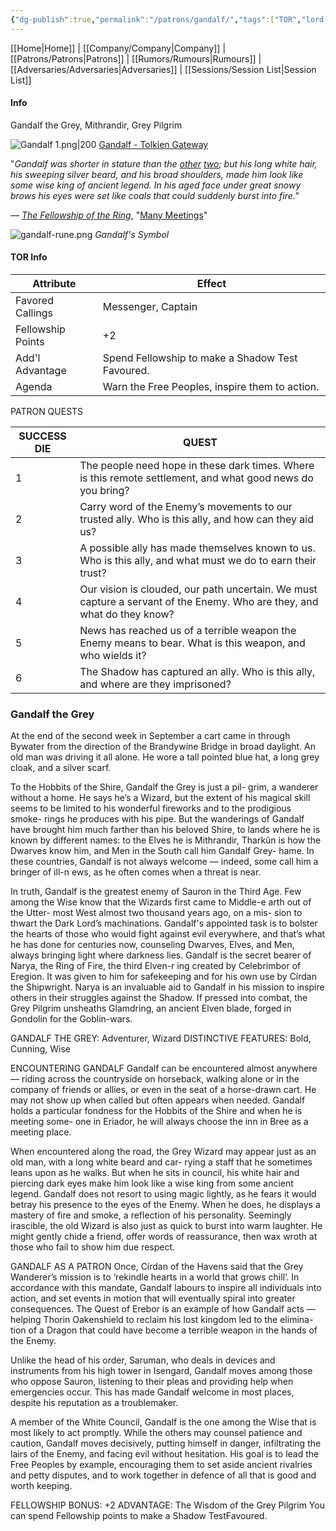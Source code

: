 ```yaml
---
{"dg-publish":true,"permalink":"/patrons/gandalf/","tags":["TOR","lord-of-the-rings","tolkien"]}
---
```


[[Home\|Home]] | [[Company/Company\|Company]] | [[Patrons/Patrons\|Patrons]] | [[Rumors/Rumours\|Rumours]] | [[Adversaries/Adversaries\|Adversaries]] | [[Sessions/Session List\|Session List]]
#### Info
Gandalf the Grey, Mithrandir, Grey Pilgrim

![Gandalf 1.png|200](/img/user/zz_assetts/Gandalf%201.png)
[Gandalf - Tolkien Gateway](https://tolkiengateway.net/wiki/Gandalf)

"_Gandalf was shorter in stature than the [other](https://tolkiengateway.net/wiki/Elrond "Elrond") [two](https://tolkiengateway.net/wiki/Glorfindel "Glorfindel"); but his long white hair, his sweeping silver beard, and his broad shoulders, made him look like some wise king of ancient legend. In his aged face under great snowy brows his eyes were set like coals that could suddenly burst into fire._"

― _[The Fellowship of the Ring](https://tolkiengateway.net/wiki/The_Fellowship_of_the_Ring "The Fellowship of the Ring")_, "[Many Meetings](https://tolkiengateway.net/wiki/Many_Meetings "Many Meetings")"

![gandalf-rune.png](/img/user/zz_assetts/gandalf-rune.png)
*Gandalf's Symbol*
#### TOR Info
| Attribute | Effect |
| ---- | ---- |
|Favored Callings| Messenger, Captain| 
|Fellowship Points| +2 |
|Add'l Advantage| Spend Fellowship to make a Shadow Test Favoured. |
|Agenda| Warn the Free Peoples, inspire them to action.|


PATRON QUESTS 

|SUCCESS DIE|QUEST|
|---|---|
|1|The people need hope in these dark times. Where is this remote settlement, and what good news do you bring?|
|2|Carry word of the Enemy’s movements to our trusted ally. Who is this ally, and how can they aid us?|
|3|A possible ally has made themselves known to us. Who is this ally, and what must we do to earn their trust?|
|4|Our vision is clouded, our path uncertain. We must capture a servant of the Enemy. Who are they, and what do they know?|
|5|News has reached us of a terrible weapon the Enemy means to bear. What is this weapon, and who wields it?|
|6|The Shadow has captured an ally. Who is this ally, and where are they imprisoned?|

### Gandalf the Grey
At the end of the second week in September a cart came
in through Bywater from the direction of the Brandywine
Bridge in broad daylight. An old man was driving it all
alone. He wore a tall pointed blue hat, a long grey cloak,
and a silver scarf.

To the Hobbits of the Shire, Gandalf the Grey is just a pil-
grim, a wanderer without a home. He says he’s a Wizard,
but the extent of his magical skill seems to be limited to
his wonderful fireworks and to the prodigious smoke-­
rings he produces with his pipe. But the wanderings of
Gandalf have brought him much farther than his beloved
Shire, to lands where he is known by different names: to
the Elves he is Mithrandir, Tharkûn is how the Dwarves
know him, and Men in the South call him Gandalf Grey-
hame. In these countries, Gandalf is not always welcome
— indeed, some call him a bringer of ill-­n ews, as he often
comes when a threat is near.

In truth, Gandalf is the greatest enemy of Sauron
in the Third Age. Few among the Wise know that the
Wizards first came to Middle-­e arth out of the Utter-
most West almost two thousand years ago, on a mis-
sion to thwart the Dark Lord’s machinations. Gandalf's
appointed task is to bolster the hearts of those who
would fight against evil everywhere, and that’s what he
has done for centuries now, counseling Dwarves, Elves,
and Men, always bringing light where darkness lies.
Gandalf is the secret bearer of Narya, the Ring of Fire,
the third Elven-­r ing created by Celebrimbor of Eregion.
It was given to him for safekeeping and for his own use
by Círdan the Shipwright. Narya is an invaluable aid to
Gandalf in his mission to inspire others in their struggles
against the Shadow. If pressed into combat, the Grey
Pilgrim unsheaths Glamdring, an ancient Elven blade,
forged in Gondolin for the Goblin-­wars.

GANDALF THE GREY: Adventurer, Wizard
DISTINCTIVE FEATURES: Bold, Cunning, Wise

ENCOUNTERING GANDALF
Gandalf can be encountered almost anywhere — riding
across the countryside on horseback, walking alone or in
the company of friends or allies, or even in the seat of a
horse-­drawn cart. He may not show up when called but often
appears when needed. Gandalf holds a particular fondness
for the Hobbits of the Shire and when he is meeting some-
one in Eriador, he will always choose the inn in Bree as a
meeting place.

When encountered along the road, the Grey Wizard may
appear just as an old man, with a long white beard and car-
rying a staff that he sometimes leans upon as he walks. But
when he sits in council, his white hair and piercing dark eyes
make him look like a wise king from some ancient legend.
Gandalf does not resort to using magic lightly, as he fears
it would betray his presence to the eyes of the Enemy. When
he does, he displays a mastery of fire and smoke, a reflection
of his personality. Seemingly irascible, the old Wizard is also
just as quick to burst into warm laughter. He might gently
chide a friend, offer words of reassurance, then wax wroth
at those who fail to show him due respect.

GANDALF AS A PATRON
Once, Círdan of the Havens said that the Grey Wanderer’s
mission is to ‘rekindle hearts in a world that grows chill’. In
accordance with this mandate, Gandalf labours to inspire
all individuals into action, and set events in motion that will
eventually spiral into greater consequences. The Quest of
Erebor is an example of how Gandalf acts — helping Thorin
Oakenshield to reclaim his lost kingdom led to the elimina-
tion of a Dragon that could have become a terrible weapon
in the hands of the Enemy.

Unlike the head of his order, Saruman, who deals in
devices and instruments from his high tower in Isengard,
Gandalf moves among those who oppose Sauron, listening
to their pleas and providing help when emergencies occur.
This has made Gandalf welcome in most places, despite his
reputation as a troublemaker.

A member of the White Council, Gandalf is the one
among the Wise that is most likely to act promptly. While
the others may counsel patience and caution, Gandalf moves
decisively, putting himself in danger, infiltrating the lairs of
the Enemy, and facing evil without hesitation. His goal is to
lead the Free Peoples by example, encouraging them to set
aside ancient rivalries and petty disputes, and to work together
in defence of all that is good and worth keeping.

FELLOW­SHIP BONUS: +2
ADVANTAGE: The Wisdom of the Grey Pilgrim
You can spend Fellow­ship points to make a Shadow TestFavoured.